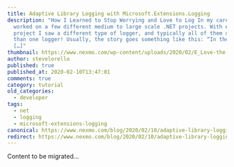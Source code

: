```yaml
---
title: Adaptive Library Logging with Microsoft.Extensions.Logging
description: "How I Learned to Stop Worrying and Love to Log In my career, I’ve
  worked on a few different medium to large scale .NET projects. With each
  project I saw a different type of logger, and typically all of them used more
  than one logger! Usually, the story goes something like this: “In the early
  […]"
thumbnail: https://www.nexmo.com/wp-content/uploads/2020/02/E_Love-the-Log_1200x600.png
author: stevelorello
published: true
published_at: 2020-02-10T13:47:01
comments: true
category: tutorial
old_categories:
  - developer
tags:
  - net
  - logging
  - microsoft-extensions-logging
canonical: https://www.nexmo.com/blog/2020/02/10/adaptive-library-logging-with-microsoft-extensions-logging-dr
redirect: https://www.nexmo.com/blog/2020/02/10/adaptive-library-logging-with-microsoft-extensions-logging-dr
---
```

Content to be migrated...